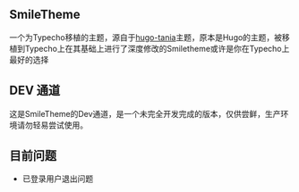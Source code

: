 ## SmileTheme

一个为Typecho移植的主题，源自于[hugo-tania](https://github.com/WingLim/hugo-tania)主题，原本是Hugo的主题，被移植到Typecho上在其基础上进行了深度修改的Smiletheme或许是你在Typecho上最好的选择

## DEV 通道

这是SmileTheme的Dev通道，是一个未完全开发完成的版本，仅供尝鲜，生产环境请勿轻易尝试使用。

## 目前问题
- 已登录用户退出问题